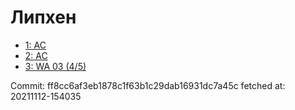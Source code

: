 # Липхен
- [1: AC](1.md)
- [2: AC](2.md)
- [3: WA 03 (4/5)](3.md)

Commit: ff8cc6af3eb1878c1f63b1c29dab16931dc7a45c
 fetched at: 20211112-154035
